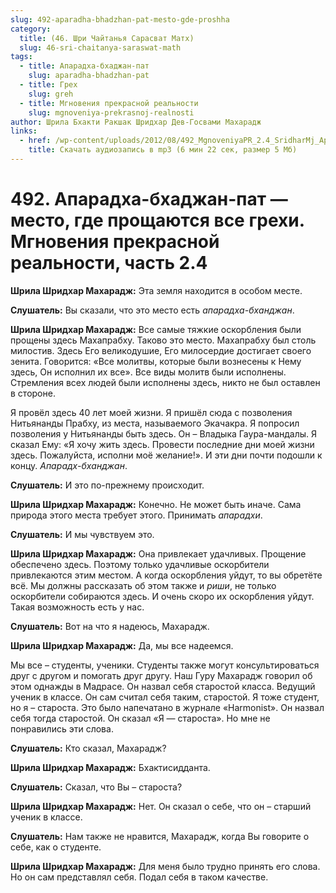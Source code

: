 ```yaml
---
slug: 492-aparadha-bhadzhan-pat-mesto-gde-proshha
category:
  title: (46. Шри Чайтанья Сарасват Матх)
  slug: 46-sri-chaitanya-saraswat-math
tags:
  - title: Апарадха-бхаджан-пат
    slug: aparadha-bhadzhan-pat
  - title: Грех
    slug: greh
  - title: Мгновения прекрасной реальности
    slug: mgnoveniya-prekrasnoj-realnosti
author: Шрила Бхакти Ракшак Шридхар Дев-Госвами Махарадж
links:
  - href: /wp-content/uploads/2012/08/492_MgnoveniyaPR_2.4_SridharMj_Aparadha-bhadjan-pat-mesto_gde_prowayutsya_vse_grehi.mp3
    title: Скачать аудиозапись в mp3 (6 мин 22 сек, размер 5 Мб)
---
```


# 492. Апарадха-бхаджан-пат — место, где прощаются все грехи. Мгновения прекрасной реальности, часть 2.4

**Шрила Шридхар Махарадж:** Эта земля находится в особом месте.

**Слушатель:** Вы сказали, что это место есть *апарадха-бханджан*.

**Шрила Шридхар Махарадж:** Все самые тяжкие оскорбления были прощены здесь Махапрабху. Таково это место. Махапрабху был столь милостив. Здесь Его великодушие, Его милосердие достигает своего зенита. Говорится: «Все молитвы, которые были вознесены к Нему здесь, Он исполнил их все». Все виды молитв были исполнены. Стремления всех людей были исполнены здесь, никто не был оставлен в стороне.

Я провёл здесь 40 лет моей жизни. Я пришёл сюда с позволения Нитьянанды Прабху, из места, называемого Экачакра. Я попросил позволения у Нитьянанды быть здесь. Он – Владыка Гаура-мандалы. Я сказал Ему: «Я хочу жить здесь. Провести последние дни моей жизни здесь. Пожалуйста, исполни моё желание!». И эти дни почти подошли к концу. *Апарадх-бханджан*.

**Слушатель:** И это по-прежнему происходит.

**Шрила Шридхар Махарадж:** Конечно. Не может быть иначе. Сама природа этого места требует этого. Принимать *апарадхи*.

**Слушатель:** И мы чувствуем это.

**Шрила Шридхар Махарадж:** Она привлекает удачливых. Прощение обеспечено здесь. Поэтому только удачливые оскорбители привлекаются этим местом. А когда оскорбления уйдут, то вы обретёте всё. Мы должны рассказать об этом также и *риши*, не только оскорбители собираются здесь. И очень скоро их оскорбления уйдут. Такая возможность есть у нас.

**Слушатель:** Вот на что я надеюсь, Махарадж.

**Шрила Шридхар Махарадж:** Да, мы все надеемся.

Мы все – студенты, ученики. Студенты также могут консультироваться друг с другом и помогать друг другу. Наш Гуру Махарадж говорил об этом однажды в Мадрасе. Он назвал себя старостой класса. Ведущий ученик в классе. Он сам считал себя таким, старостой. Я тоже студент, но я – староста. Это было напечатано в журнале «Harmonist». Он назвал себя тогда старостой. Он сказал «Я — староста». Но мне не понравились эти слова.

**Слушатель:** Кто сказал, Махарадж?

**Шрила Шридхар Махарадж:** Бхактисидданта.

**Слушатель:** Сказал, что Вы – староста?

**Шрила Шридхар Махарадж:** Нет. Он сказал о себе, что он – старший ученик в классе.

**Слушатель:** Нам также не нравится, Махарадж, когда Вы говорите о себе, как о студенте.

**Шрила Шридхар Махарадж:** Для меня было трудно принять его слова. Но он сам представлял себя. Подал себя в таком качестве.

